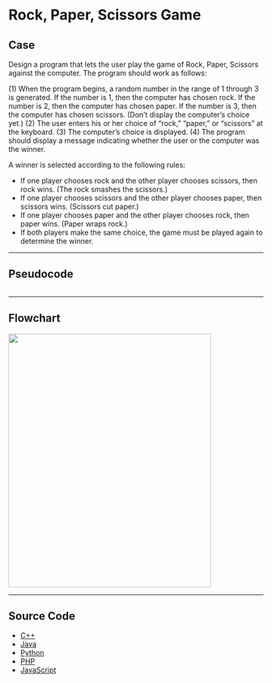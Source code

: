 # Rock, Paper, Scissors Game

## Case

Design a program that lets the user play the game of Rock, Paper, Scissors against the computer. The program should work as follows:

(1) When the program begins, a random number in the range of 1 through 3 is generated. If the number is 1, then the computer has chosen rock. If the number is 2, then the computer has chosen paper. If the number is 3, then the computer has chosen scissors. (Don’t display the computer’s choice yet.)
(2) The user enters his or her choice of “rock,” “paper,” or “scissors” at the keyboard.
(3) The computer’s choice is displayed.
(4) The program should display a message indicating whether the user or the computer was the winner.

A winner is selected according to the following rules:

- If one player chooses rock and the other player chooses scissors, then rock wins. (The rock smashes the scissors.)
- If one player chooses scissors and the other player chooses paper, then scissors wins. (Scissors cut paper.)
- If one player chooses paper and the other player chooses rock, then paper wins. (Paper wraps rock.)
- If both players make the same choice, the game must be played again to determine the winner.

<hr>

## Pseudocode

```

```

<hr>

## Flowchart

<img src="design/.png" width="400" height="500">

<hr>

## Source Code

- [C++](source-code/.cpp)
- [Java](source-code/.java)
- [Python](source-code/.py)
- [PHP](source-code/.php)
- [JavaScript](source-code/.js)

